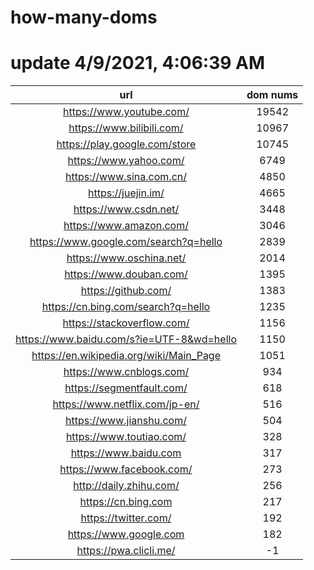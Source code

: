 # how-many-doms

# update 4/9/2021, 4:06:39 AM

url | dom nums
:-: | :-:
https://www.youtube.com/ | 19542
https://www.bilibili.com/ | 10967
https://play.google.com/store | 10745
https://www.yahoo.com/ | 6749
https://www.sina.com.cn/ | 4850
https://juejin.im/ | 4665
https://www.csdn.net/ | 3448
https://www.amazon.com/ | 3046
https://www.google.com/search?q=hello | 2839
https://www.oschina.net/ | 2014
https://www.douban.com/ | 1395
https://github.com/ | 1383
https://cn.bing.com/search?q=hello | 1235
https://stackoverflow.com/ | 1156
https://www.baidu.com/s?ie=UTF-8&wd=hello | 1150
https://en.wikipedia.org/wiki/Main_Page | 1051
https://www.cnblogs.com/ | 934
https://segmentfault.com/ | 618
https://www.netflix.com/jp-en/ | 516
https://www.jianshu.com/ | 504
https://www.toutiao.com/ | 328
https://www.baidu.com | 317
https://www.facebook.com/ | 273
http://daily.zhihu.com/ | 256
https://cn.bing.com | 217
https://twitter.com/ | 192
https://www.google.com | 182
https://pwa.clicli.me/ | -1
